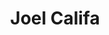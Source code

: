 ---
layout: post
title: Joel Califa
school: Parsons
major: Major?
image: https://static.squarespace.com/static/50354720c4aa2d2d3150d3d8/t/52499fc0e4b016b87cc6c34f/1380556738497/Joel-Califa.jpg?format=300w
lego: /lib/img/people/lego/joel.jpg
position: Parsons Code Club Liason
positionURL: http://www.techatnyu.org/position
twitter: 
email: t@NYU email?
graduate: 2014
weight: 5
---